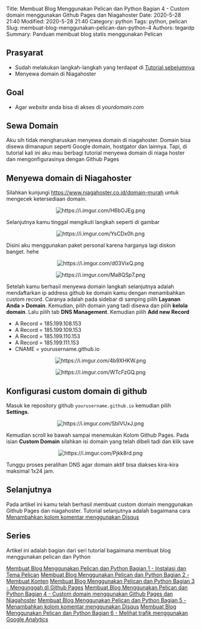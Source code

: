 Title: Membuat Blog Menggunakan Pelican dan Python Bagian 4 - Custom domain menggunakan Github Pages dan Niagahoster
Date: 2020-5-28 21:40
Modified: 2020-5-28 21:40
Category: python
Tags: python, pelican 
Slug: membuat-blog-menggunakan-pelican-dan-python-4
Authors: tegardp
Summary: Panduan membuat blog statis menggunakan Pelican

## Prasyarat
* Sudah melakukan langkah-langkah yang terdapat di [Tutorial sebelumnya](https://tegardani.com/articles/2020/05/26/membuat-blog-menggunakan-pelican-dan-python-3/)
* Menyewa domain di Niagahoster

## Goal
- Agar *website* anda bisa di akses di *yourdomain.com* 

## Sewa Domain
Aku sih tidak mengharuskan menyewa domain di niagahoster. Domain bisa disewa dimanapun seperti Google domain, hostgator dan lainnya. Tapi, di tutorial kali ini aku mau berbagi tutorial menyewa domain di niaga hoster dan mengonfigurasinya dengan Github Pages

## Menyewa domain di Niagahoster
Silahkan kunjungi https://www.niagahoster.co.id/domain-murah untuk mengecek ketersediaan domain.

<p align="center">
  <img src="https://i.imgur.com/H6bOJEg.png" alt="https://i.imgur.com/H6bOJEg.png">
</p>

Selanjutnya kamu tinggal mengikuti langkah seperti di gambar
<p align="center">
  <img src="https://i.imgur.com/YsCDx0h.png" alt="https://i.imgur.com/YsCDx0h.png">
</p>

Disini aku menggunakan paket personal karena harganya lagi diskon banget. hehe
<p align="center">
  <img src="https://i.imgur.com/d03VixQ.png" alt="https://i.imgur.com/d03VixQ.png">
</p>
<p align="center">
  <img src="https://i.imgur.com/Ma8QSp7.png" alt="https://i.imgur.com/Ma8QSp7.png">
</p>

Setelah kamu berhasil menyewa domain langkah selanjutnya adalah mendaftarkan ip address github ke domain kamu dengan menambahkan custom record. Caranya adalah pada sidebar di samping pilih **Layanan Anda > Domain**. Kemudian, pilih domain yang tadi disewa dan pilih **kelola domain**. Lalu pilih tab **DNS Management**. Kemudian pilih **Add new Record**

- A Record = 185.199.108.153
- A Record = 185.199.109.153
- A Record = 185.199.110.153
- A Record = 185.199.111.153
- CNAME = yourusername.github.io

<p align="center">
  <img src="https://i.imgur.com/4b9XHKW.png" alt="https://i.imgur.com/4b9XHKW.png">
</p>
<p align="center">
  <img src="https://i.imgur.com/WTcFzGQ.png" alt="https://i.imgur.com/WTcFzGQ.png">
</p>


## Konfigurasi custom domain di github

Masuk ke repository github `yourusername.github.io` kemudian pilih **Settings**.
<p align="center">
  <img src="https://i.imgur.com/SbIVUxJ.png" alt="https://i.imgur.com/SbIVUxJ.png">
</p>

Kemudian scroll ke bawah sampai menemukan Kolom Github Pages. Pada isian **Custom Domain** silahkan isi domain yang telah dibeli tadi dan klik save
<p align="center">
  <img src="https://i.imgur.com/Pjkk8rd.png" alt="https://i.imgur.com/Pjkk8rd.png">
</p>

Tunggu proses peralihan DNS agar domain aktif bisa diakses kira-kira maksimal 1x24 jam.

## Selanjutnya
Pada artikel ini kamu telah berhasil membuat custom domain menggunakan Github Pages dan niagahoster. Tutorial selanjutnya adalah bagaimana cara [Menambahkan kolom komentar menggunakan Disqus](https://tegardani.com/articles/2020/05/29/membuat-blog-menggunakan-pelican-dan-python-5/)

## Series
Artikel ini adalah bagian dari seri tutorial bagaimana membuat blog menggunakan pelican dan Python

[Membuat Blog Menggunakan Pelican dan Python Bagian 1 - Instalasi dan Tema Pelican](https://tegardani.com/articles/2020/05/17/membuat-blog-menggunakan-pelican-dan-python-1/)
[Membuat Blog Menggunakan Pelican dan Python Bagian 2 - Membuat Konten](https://tegardani.com/articles/2020/05/18/membuat-blog-menggunakan-pelican-dan-python-2/)
[Membuat Blog Menggunakan Pelican dan Python Bagian 3 - Mengunggah di Github Pages](https://tegardani.com/articles/2020/05/26/membuat-blog-menggunakan-pelican-dan-python-3/)
[Membuat Blog Menggunakan Pelican dan Python Bagian 4 - Custom domain menggunakan Github Pages dan Niagahoster](https://tegardani.com/articles/2020/05/28/membuat-blog-menggunakan-pelican-dan-python-4/)
[Membuat Blog Menggunakan Pelican dan Python Bagian 5 - Menambahkan kolom komentar menggunakan Disqus](https://tegardani.com/articles/2020/05/29/membuat-blog-menggunakan-pelican-dan-python-5/)
[Membuat Blog Menggunakan Pelican dan Python Bagian 6 - Melihat trafik menggunakan Google Analytics](https://tegardani.com/articles/2020/05/30/membuat-blog-menggunakan-pelican-dan-python-6/)